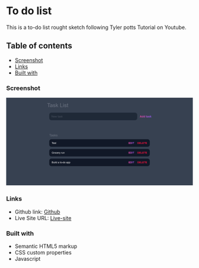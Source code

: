 # To do list
This is a to-do list rought sketch following Tyler potts Tutorial on Youtube.


## Table of contents

  - [Screenshot](#screenshot)
  - [Links](#links)
  - [Built with](#built-with)



### Screenshot

![](./images/Screenshot%202022-09-14%20at%2015-13-13%20Task%20List%20tutorial.png)


### Links

- Github link: [Github](https://github.com/Bill-Adepoju/To-do-list)
- Live Site URL: [Live-site](https://bill-adepoju.github.io/To-do-list/)


### Built with

- Semantic HTML5 markup
- CSS custom properties
- Javascript
